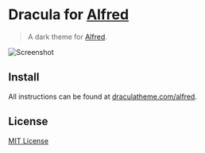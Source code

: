 # Dracula for [Alfred](http://alfredapp.com)

> A dark theme for [Alfred](http://alfredapp.com).

![Screenshot](https://draculatheme.com/assets/img/screenshots/alfred.png)

## Install

All instructions can be found at [draculatheme.com/alfred](https://draculatheme.com/alfred).

## License

[MIT License](./LICENSE)
